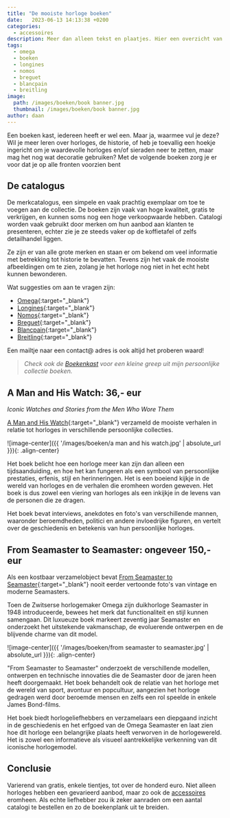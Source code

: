 ```yaml
---
title: "De mooiste horloge boeken"
date:   2023-06-13 14:13:38 +0200
categories:
  - accessoires
description: Meer dan alleen tekst en plaatjes. Hier een overzicht van horlogeboeken die je als liefhebber op de plank moet hebben!
tags:
  - omega
  - boeken
  - longines
  - nomos
  - breguet
  - blancpain
  - breitling
image: 
  path: /images/boeken/book banner.jpg
  thumbnail: /images/boeken/book banner.jpg
author: daan
---
```

Een boeken kast, iedereen heeft er wel een. Maar ja, waarmee vul je deze? Wil je meer leren over horloges, de historie, of heb je toevallig een hoekje ingericht om je waardevolle horloges en/of sieraden neer te zetten, maar mag het nog wat decoratie gebruiken? Met de volgende boeken zorg je er voor dat je op alle fronten voorzien bent

## De catalogus
De merkcatalogus, een simpele en vaak prachtig exemplaar om toe te voegen aan de collectie. De boeken zijn vaak van hoge kwaliteit, gratis te verkrijgen, en kunnen soms nog een hoge verkoopwaarde hebben. Catalogi worden vaak gebruikt door merken om hun aanbod aan klanten te presenteren, echter zie je ze steeds vaker op de koffietafel of zelfs detailhandel liggen.

Ze zijn er van alle grote merken en staan er om bekend om veel informatie met betrekking tot historie te bevatten. Tevens zijn het vaak de mooiste afbeeldingen om te zien, zolang je het horloge nog niet in het echt hebt kunnen bewonderen.

Wat suggesties om aan te vragen zijn:
- [Omega](https://www.omegawatches.com/customer/account/login/referer/aHR0cHM6Ly93d3cub21lZ2F3YXRjaGVzLmNvbS9jdXN0b21lci1zZXJ2aWNlL29yZGVyLWEtY2F0YWxvZ3Vl/){:target="_blank"}
- [Longines](https://www.longines.com/en-us/contact/catalog-request){:target="_blank"}
- [Nomos](https://nomos-glashuette.com/en/order-a-catalog){:target="_blank"}
- [Breguet](https://www.breguet.com/en/catalogue-request){:target="_blank"}
- [Blancpain](https://www.blancpain.com/en/catalog/request){:target="_blank"}
- [Breitling](https://www.breitling.com/gb-en/chronolog/order/){:target="_blank"}

Een mailtje naar een contact@ adres is ook altijd het proberen waard!

> _Check ook de [Boekenkast](/boekenkast) voor een kleine greep uit mijn persoonlijke collectie boeken._

## A Man and His Watch: 36,- eur
*Iconic Watches and Stories from the Men Who Wore Them*

[A Man and His Watch](https://www.bol.com/nl/nl/f/a-man-and-his-watch/9200000073194392/){:target="_blank"} verzameld de mooiste verhalen in relatie tot horloges in verschillende persoonlijke collecties.

![image-center]({{ '/images/boeken/a man and his watch.jpg' | absolute_url }}){: .align-center}

Het boek belicht hoe een horloge meer kan zijn dan alleen een tijdsaanduiding, en hoe het kan fungeren als een symbool van persoonlijke prestaties, erfenis, stijl en herinneringen. Het is een boeiend kijkje in de wereld van horloges en de verhalen die eromheen worden geweven. Het boek is dus zowel een viering van horloges als een inkijkje in de levens van de personen die ze dragen.

Het boek bevat interviews, anekdotes en foto's van verschillende mannen, waaronder beroemdheden, politici en andere invloedrijke figuren, en vertelt over de geschiedenis en betekenis van hun persoonlijke horloges.

## From Seamaster to Seamaster: ongeveer 150,- eur
Als een kostbaar verzamelobject bevat [From Seamaster to Seamaster](https://www.omegawatches.com/stories/capturing-70-years-of-seamaster-design){:target="_blank"} nooit eerder vertoonde foto's van vintage en moderne Seamasters. 

Toen de Zwitserse horlogemaker Omega zijn duikhorloge Seamaster in 1948 introduceerde, bewees het merk dat functionaliteit en stijl kunnen samengaan. Dit luxueuze boek markeert zeventig jaar Seamaster en onderzoekt het uitstekende vakmanschap, de evoluerende ontwerpen en de blijvende charme van dit model.

![image-center]({{ '/images/boeken/from seamaster to seamaster.jpg' | absolute_url }}){: .align-center}

"From Seamaster to Seamaster" onderzoekt de verschillende modellen, ontwerpen en technische innovaties die de Seamaster door de jaren heen heeft doorgemaakt. Het boek behandelt ook de relatie van het horloge met de wereld van sport, avontuur en popcultuur, aangezien het horloge gedragen werd door beroemde mensen en zelfs een rol speelde in enkele James Bond-films.

Het boek biedt horlogeliefhebbers en verzamelaars een diepgaand inzicht in de geschiedenis en het erfgoed van de Omega Seamaster en laat zien hoe dit horloge een belangrijke plaats heeft verworven in de horlogewereld. Het is zowel een informatieve als visueel aantrekkelijke verkenning van dit iconische horlogemodel.

## Conclusie
Varierend van gratis, enkele tientjes, tot over de honderd euro. Niet alleen horloges hebben een gevarieerd aanbod, maar zo ook de [accessoires](/accessoires/handigste-horloge-accessoires) eromheen. Als echte liefhebber zou ik zeker aanraden om een aantal catalogi te bestellen en zo de boekenplank uit te breiden.
